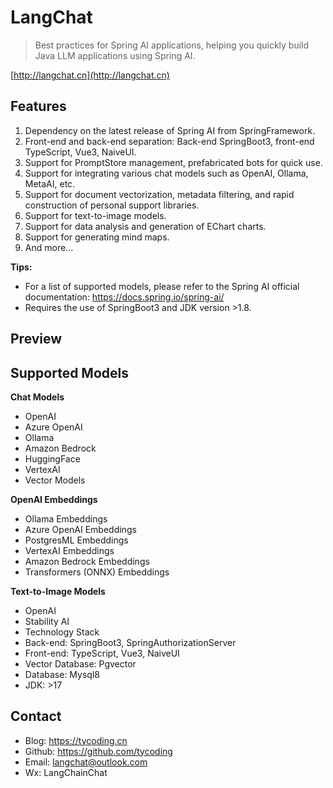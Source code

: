 # LangChat 

> Best practices for Spring AI applications, helping you quickly build Java LLM applications using Spring AI.

[http://langchat.cn](http://langchat.cn)

## Features

1. Dependency on the latest release of Spring AI from SpringFramework.
2. Front-end and back-end separation: Back-end SpringBoot3, front-end TypeScript, Vue3, NaiveUI. 
3. Support for PromptStore management, prefabricated bots for quick use. 
4. Support for integrating various chat models such as OpenAI, Ollama, MetaAI, etc. 
5. Support for document vectorization, metadata filtering, and rapid construction of personal support libraries. 
6. Support for text-to-image models. 
7. Support for data analysis and generation of EChart charts. 
8. Support for generating mind maps. 
9. And more...

**Tips:**

- For a list of supported models, please refer to the Spring AI official documentation: https://docs.spring.io/spring-ai/
- Requires the use of SpringBoot3 and JDK version >1.8.

## Preview



## Supported Models

**Chat Models**

- OpenAI
- Azure OpenAI 
- Ollama 
- Amazon Bedrock 
- HuggingFace 
- VertexAI 
- Vector Models

**OpenAI Embeddings**

- Ollama Embeddings 
- Azure OpenAI Embeddings 
- PostgresML Embeddings 
- VertexAI Embeddings 
- Amazon Bedrock Embeddings 
- Transformers (ONNX) Embeddings

**Text-to-Image Models**

- OpenAI 
- Stability AI 
- Technology Stack 
- Back-end: SpringBoot3, SpringAuthorizationServer 
- Front-end: TypeScript, Vue3, NaiveUI 
- Vector Database: Pgvector 
- Database: Mysql8 
- JDK: >17

## Contact

- Blog: https://tycoding.cn
- Github: https://github.com/tycoding
- Email: langchat@outlook.com
- Wx: LangChainChat
